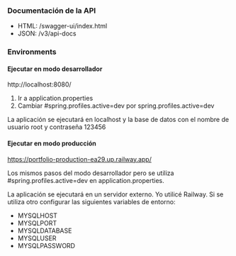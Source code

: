 ### Documentación de la API
* HTML: /swagger-ui/index.html
* JSON: /v3/api-docs

### Environments
#### Ejecutar en modo desarrollador
http://localhost:8080/

1. Ir a application.properties
2. Cambiar #spring.profiles.active=dev por spring.profiles.active=dev

La aplicación se ejecutará en localhost y la base de datos con el nombre de usuario root y contraseña 123456

#### Ejecutar en modo producción
https://portfolio-production-ea29.up.railway.app/

Los mismos pasos del modo desarrollador pero se utiliza #spring.profiles.active=dev en application.properties.

La aplicación se ejecutará en un servidor externo. Yo utilicé Railway.
Si se utiliza otro configurar las siguientes variables de entorno:

* MYSQLHOST
* MYSQLPORT
* MYSQLDATABASE
* MYSQLUSER
* MYSQLPASSWORD